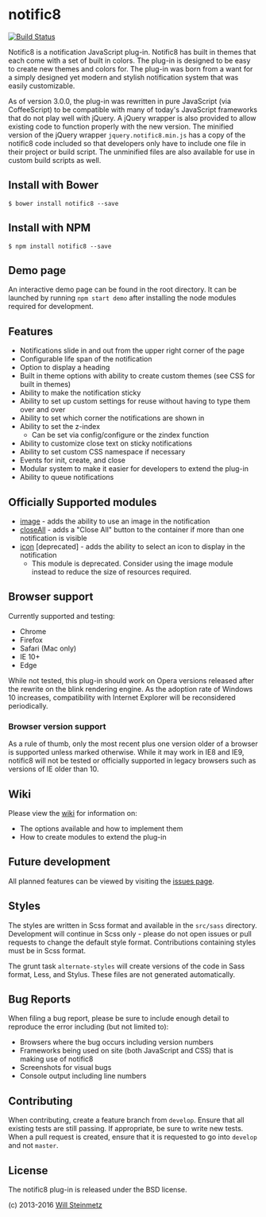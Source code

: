 # notific8

[![Build Status](https://travis-ci.org/willsteinmetz/notific8.svg?branch=master)](https://travis-ci.org/willsteinmetz/notific8)

Notific8 is a notification JavaScript plug-in. Notific8 has built in themes that each come with a set of built in colors. The plug-in is designed to be easy to create new themes and colors for. The plug-in was born from a want for a simply designed yet modern and stylish notification system that was easily customizable.

As of version 3.0.0, the plug-in was rewritten in pure JavaScript (via CoffeeScript) to be compatible with many of today's JavaScript frameworks that do not play well with jQuery. A jQuery wrapper is also provided to allow existing code to function properly with the new version. The minified version of the jQuery wrapper `jquery.notific8.min.js` has a copy of the notific8 code included so that developers only have to include one file in their project or build script. The unminified files are also available for use in custom build scripts as well.

## Install with Bower

    $ bower install notific8 --save

## Install with NPM

    $ npm install notific8 --save

## Demo page

An interactive demo page can be found in the root directory. It can be launched by running `npm start demo` after installing the node modules required for development.

## Features

* Notifications slide in and out from the upper right corner of the page
* Configurable life span of the notification
* Option to display a heading
* Built in theme options with ability to create custom themes (see CSS for built in themes)
* Ability to make the notification sticky
* Ability to set up custom settings for reuse without having to type them over and over
* Ability to set which corner the notifications are shown in
* Ability to set the z-index
    * Can be set via config/configure or the zindex function
* Ability to customize close text on sticky notifications
* Ability to set custom CSS namespace if necessary
* Events for init, create, and close
* Modular system to make it easier for developers to extend the plug-in
* Ability to queue notifications

## Officially Supported modules

* [image](https://github.com/willsteinmetz/notific8-image) - adds the ability to use an image in the notification
* [closeAll](https://github.com/willsteinmetz/notific8-closeall) - adds a "Close All" button to the container if more than one notification is visible
* [icon](https://github.com/willsteinmetz/notific8-icon) [deprecated] - adds the ability to select an icon to display in the notification
    * This module is deprecated. Consider using the image module instead to reduce the size of resources required.

## Browser support

Currently supported and testing:

* Chrome
* Firefox
* Safari (Mac only)
* IE 10+
* Edge

While not tested, this plug-in should work on Opera versions released after the rewrite on the blink rendering engine. As the adoption rate of Windows 10 increases, compatibility with Internet Explorer will be reconsidered periodically.

### Browser version support

As a rule of thumb, only the most recent plus one version older of a browser is supported unless marked otherwise. While it may work in IE8 and IE9, notific8 will not be tested or officially supported in legacy browsers such as versions of IE older than 10.

## Wiki

Please view the [wiki](https://github.com/ralivue/notific8/wiki) for information on:

* The options available and how to implement them
* How to create modules to extend the plug-in

## Future development

All planned features can be viewed by visiting the [issues page](https://github.com/ralivue/notific8/issues).

## Styles

The styles are written in Scss format and available in the `src/sass` directory. Development will continue in Scss only - please do not open issues or pull requests to change the default style format. Contributions containing styles must be in Scss format.

The grunt task `alternate-styles` will create versions of the code in Sass format, Less, and Stylus. These files are not generated automatically.

## Bug Reports

When filing a bug report, please be sure to include enough detail to reproduce the error including (but not limited to):

* Browsers where the bug occurs including version numbers
* Frameworks being used on site (both JavaScript and CSS) that is making use of notific8
* Screenshots for visual bugs
* Console output including line numbers

## Contributing

When contributing, create a feature branch from `develop`. Ensure that all existing tests are still passing. If appropriate, be sure to write new tests. When a pull request is created, ensure that it is requested to go into `develop` and not `master`.

## License

The notific8 plug-in is released under the BSD license.

(c) 2013-2016 [Will Steinmetz](http://willsteinmetz.net)
